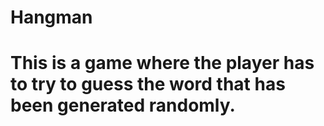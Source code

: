 # Hangman

# This is a game where the player has to try to guess the word that has been generated randomly.

